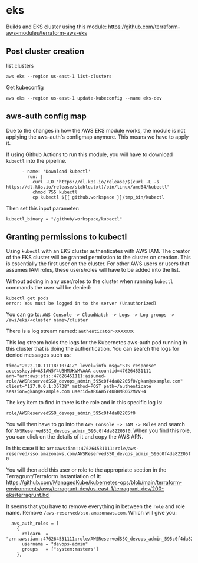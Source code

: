 # eks

Builds and EKS cluster using this module: https://github.com/terraform-aws-modules/terraform-aws-eks

## Post cluster creation

list clusters
```
aws eks --region us-east-1 list-clusters
```

Get kubeconfig
```
aws eks --region us-east-1 update-kubeconfig --name eks-dev
```

## aws-auth config map
Due to the changes in how the AWS EKS module works, the module is not applying the aws-auth's configmap anymore.  This means we have to apply it.  


If using Github Actions to run this module, you will have to download `kubectl` into the pipeline.
```
      - name: 'Download kubectl'
        run: |
          curl -LO "https://dl.k8s.io/release/$(curl -L -s https://dl.k8s.io/release/stable.txt)/bin/linux/amd64/kubectl"
          chmod 755 kubectl
          cp kubectl ${{ github.workspace }}/tmp_bin/kubectl
```

Then set this input parameter:
```
kubectl_binary = "/github/workspace/kubectl"
```

## Granting permissions to kubectl
Using `kubectl` with an EKS cluster authenticates with AWS IAM.  The creator of the EKS cluster will be granted permission to the cluster on creation.  This is essentially the first user on the cluster.  For other AWS users or users that assumes IAM roles, these users/roles will have to be added into the list.

Without adding in any user/roles to the cluster when running `kubectl` commands the user will be denied:
```
kubectl get pods
error: You must be logged in to the server (Unauthorized)
```

You can go to: `AWS Console -> CloudWatch -> Logs -> Log groups -> /aws/eks/<cluster name>/cluster`

There is a log stream named: `authenticator-XXXXXXX`

This log stream holds the logs for the Kubernetes aws-auth pod running in this cluster that is doing the authentication.  You can search the logs for denied messages such as:

```
time="2022-10-11T18:10:41Z" level=info msg="STS response" accesskeyid=ASIAW5Y4UBHMUKVMVAAA accountid=476264531111 arn="arn:aws:sts::47626451111:assumed-role/AWSReservedSSO_devops_admin_595c0f4da82205f0/gkan@example.com" client="127.0.0.1:36738" method=POST path=/authenticate session=gkan@example.com userid=AROAW5Y4UBHMR662MVVH4
```

The key item to find in there is the role and in this specific log is:
```
role/AWSReservedSSO_devops_admin_595c0f4da82205f0
```

You will then have to go into the `AWS Console -> IAM -> Roles` and search for `AWSReservedSSO_devops_admin_595c0f4da82205f0`.  When you find this role, you can click on the details of it and copy the AWS ARN.

In this case it is: `arn:aws:iam::476264531111:role/aws-reserved/sso.amazonaws.com/AWSReservedSSO_devops_admin_595c0f4da82205f0`

You will then add this user or role to the appropriate section in the Terragrunt/Terraform instantiation of it: https://github.com/ManagedKube/kubernetes-ops/blob/main/terraform-environments/aws/terragrunt-dev/us-east-1/terragrunt-dev/200-eks/terragrunt.hcl

It seems that you have to remove everything in between the `role` and role name.  Remove `/aws-reserved/sso.amazonaws.com`.  Which will give you:

```
  aws_auth_roles = [
    {
      rolearn  = "arn:aws:iam::476264531111:role/AWSReservedSSO_devops_admin_595c0f4da82205f0"
      username = "devops-admin"
      groups   = ["system:masters"]
    },
 ```
 
 

